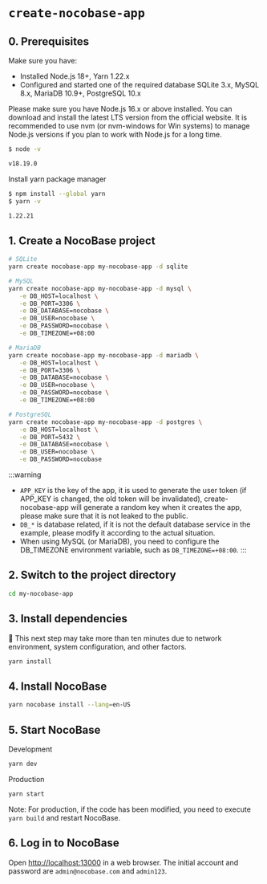 # `create-nocobase-app`

## 0. Prerequisites

Make sure you have:

- Installed Node.js 18+, Yarn 1.22.x
- Configured and started one of the required database SQLite 3.x, MySQL 8.x, MariaDB 10.9+, PostgreSQL 10.x

Please make sure you have Node.js 16.x or above installed. You can download and install the latest LTS version from the official website. It is recommended to use nvm (or nvm-windows for Win systems) to manage Node.js versions if you plan to work with Node.js for a long time.

```bash
$ node -v

v18.19.0
```

Install yarn package manager

```bash
$ npm install --global yarn
$ yarn -v

1.22.21
```

## 1. Create a NocoBase project

```bash
# SQLite
yarn create nocobase-app my-nocobase-app -d sqlite

# MySQL
yarn create nocobase-app my-nocobase-app -d mysql \
   -e DB_HOST=localhost \
   -e DB_PORT=3306 \
   -e DB_DATABASE=nocobase \
   -e DB_USER=nocobase \
   -e DB_PASSWORD=nocobase \
   -e DB_TIMEZONE=+08:00

# MariaDB
yarn create nocobase-app my-nocobase-app -d mariadb \
   -e DB_HOST=localhost \
   -e DB_PORT=3306 \
   -e DB_DATABASE=nocobase \
   -e DB_USER=nocobase \
   -e DB_PASSWORD=nocobase \
   -e DB_TIMEZONE=+08:00

# PostgreSQL
yarn create nocobase-app my-nocobase-app -d postgres \
   -e DB_HOST=localhost \
   -e DB_PORT=5432 \
   -e DB_DATABASE=nocobase \
   -e DB_USER=nocobase \
   -e DB_PASSWORD=nocobase
```

:::warning
- `APP_KEY` is the key of the app, it is used to generate the user token (if APP_KEY is changed, the old token will be invalidated), create-nocobase-app will generate a random key when it creates the app, please make sure that it is not leaked to the public.
- `DB_*` is database related, if it is not the default database service in the example, please modify it according to the actual situation.
- When using MySQL (or MariaDB), you need to configure the DB_TIMEZONE environment variable, such as `DB_TIMEZONE=+08:00`.
:::

## 2. Switch to the project directory

```bash
cd my-nocobase-app
```

## 3. Install dependencies

📢 This next step may take more than ten minutes due to network environment, system configuration, and other factors.

```bash
yarn install
```

## 4. Install NocoBase

```bash
yarn nocobase install --lang=en-US
```

## 5. Start NocoBase

Development

```bash
yarn dev
```

Production

```bash
yarn start
```

Note: For production, if the code has been modified, you need to execute `yarn build` and restart NocoBase.

## 6. Log in to NocoBase

Open [http://localhost:13000](http://localhost:13000) in a web browser. The initial account and password are `admin@nocobase.com` and `admin123`.
